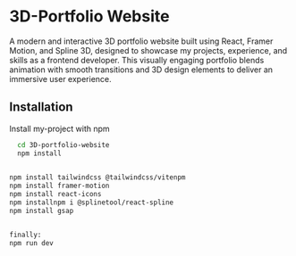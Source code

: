 # 3D-Portfolio Website

A modern and interactive 3D portfolio website built using React, Framer Motion, and Spline 3D, designed to showcase my projects, experience, and skills as a frontend developer. This visually engaging portfolio blends animation with smooth transitions and 3D design elements to deliver an immersive user experience.


## Installation

Install my-project with npm

```bash
  cd 3D-portfolio-website
  npm install
  

npm install tailwindcss @tailwindcss/vitenpm
npm install framer-motion
npm install react-icons 
npm installnpm i @splinetool/react-spline
npm install gsap


finally:
npm run dev


```
    
